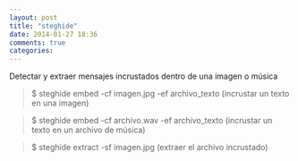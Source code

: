 ```yaml
---
layout: post
title: "steghide"
date: 2014-01-27 18:36
comments: true
categories: 
---
```

Detectar y extraer mensajes incrustados dentro de una imagen o música

>$ steghide embed -cf imagen.jpg -ef archivo_texto  (incrustar un texto en una imagen)

>$ steghide embed -cf archivo.wav -ef archivo_texto (incrustar un texto en un archivo de música)

>$ steghide extract -sf imagen.jpg  (extraer el archivo incrustado)

